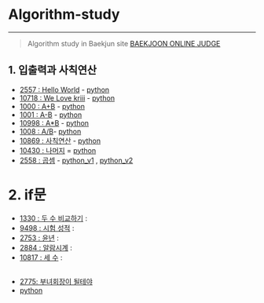 # Algorithm-study

---

> Algorithm study in Baekjun site
> [BAEKJOON ONLINE JUDGE](https://www.acmicpc.net/)

## 1. 입출력과 사칙연산
- [2557 : Hello World](https://www.acmicpc.net/problem/2557) - [python](https://github.com/shiney5213/Algorithm-study/blob/master/python/1.1_2557_HellloWorld.py)
- [10718 : We Love kriii](https://www.acmicpc.net/problem/10718) - [python](https://github.com/shiney5213/Algorithm-study/blob/master/python/1.2_10718_WeLoveKriii.py)
- [1000 : A+B](https://www.acmicpc.net/problem/1000)  - [python](https://github.com/shiney5213/Algorithm-study/blob/master/python/1.3_1000_A%2BB.py)
- [1001 : A-B](https://www.acmicpc.net/problem/1001) - [python](https://github.com/shiney5213/Algorithm-study/blob/master/python/1.4-1001_A-B.py)
- [10998 : A*B](https://www.acmicpc.net/problem/10998) - [python](https://github.com/shiney5213/Algorithm-study/blob/master/python/1.5_10998_AXB.py)
- [1008 : A/B](https://www.acmicpc.net/problem/1008)- [python](https://github.com/shiney5213/Algorithm-study/blob/master/python/1.6_1008_A%B.ipynb)
- [10869 : 사칙연산](https://www.acmicpc.net/problem/10869) - [python](https://github.com/shiney5213/Algorithm-study/blob/master/python/1.7_10869_calculator.py)
- [10430 : 나머지](https://www.acmicpc.net/problem/10430) = [python](https://github.com/shiney5213/Algorithm-study/blob/master/python/1.8_10430.py)
- [2558 : 곱셈](https://www.acmicpc.net/problem/2588) - [python_v1](https://github.com/shiney5213/Algorithm-study/blob/master/python/1.3_2588.py) , [python_v2](https://github.com/shiney5213/Algorithm-study/blob/master/python/1.3_2588_v2.py)



# 2. if문

- [1330 : 두 수 비교하기](https://www.acmicpc.net/problem/1330) : 
- [9498 : 시험 성적](https://www.acmicpc.net/problem/9498) : 
- [2753 : 윤년](https://www.acmicpc.net/problem/2753) : 
- [2884 : 알람시계](https://www.acmicpc.net/problem/2884) : 
- [10817 : 세 수](https://www.acmicpc.net/problem/10817) :

## 
- [2775: 부녀회장이 될테야](https://www.acmicpc.net/problem/2775)
- [python]()








